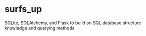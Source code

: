 # surfs_up
SQLite, SQLAlchemy, and Flask to build on SQL database structure knowledge and querying methods
